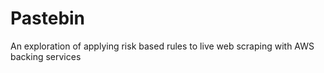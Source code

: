 # Pastebin

An exploration of applying risk based rules to live web scraping with AWS backing services
